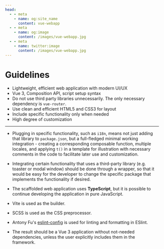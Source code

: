 ```yaml
---
head:
  - - meta
    - name: og:site_name
      content: vue-webapp
  - - meta
    - name: og:image
      content: /images/vue-webapp.jpg
  - - meta
    - name: twitter:image
      content: /images/vue-webapp.jpg
---
```


# Guidelines 

- Lightweight, efficient web application with modern UI/UX
- Vue 3, Composition API, script setup syntax
- Do not use third party libraries unnecessarily. The only necessary dependency is `vue-router`.
- Use clean and efficient HTML5 and CSS3 for layout
- Include specific functionality only when needed
- High degree of customization 


------

- Plugging in specific functionality, such as `i18n`, means not just adding that library to `package.json`, but a full-fledged minimal working integration - creating a corresponding composable function, multiple locales, and applying `t()` in a template for illustration with necessary comments in the code to facilitate later use and customization.

- Integrating certain functionality that uses a third-party library (e.g. toaster or modal window) should be done through a wrapper, so that it would be easy for the developer to change the specific package that implements the functionality if desired.

- The scaffolded web application uses **TypeScript**, but it is possible to continue developing the application in pure JavaScript.

- Vite is used as the builder.

- SCSS is used as the CSS preprocessor.

- Antony Fu's [eslint-config](https://github.com/antfu/eslint-config) is used for linting and formatting in ESlint.

- The result should be a Vue 3 application without not-needed dependencies, unless the user explicitly includes them in the framework.